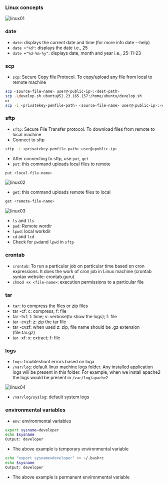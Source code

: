 ### Linux concepts

![linux01](https://github.com/Nikhita-A/Learning-Journey/assets/148535211/7f396bb3-686c-443a-b7de-c7d3a03c9a83)


### date
* `date`: displays the current date and time (for more info date --help)
* `date +"%d"`: displays the date i.e., 25
* `date +"%d-%m-%y"`: displays date, month and year i.e., 25-11-23

### scp
* `scp`: Secure Copy file Protocol. To copy/upload any file from local to remote machine
```bash
scp <source-file-name> user@<public-ip>:<dest-path>
scp .\develop.sh ubuntu@52.23.165.157:/home/ubuntu/develop.sh
or
scp -i <privatekey-pemfile-path> <source-file-name> user@<public-ip>:<dest-path>
```

### sftp
* `sftp`: Secure File Transfer protocol. To download files from remote to local machine
* Connect to sftp
```bash
sftp -i <privatekey-pemfile-path> user@<public-ip>
```
* After connecting to sftp, use `put`, `get`
*  `put`: this command uploads local files to remote
```bash
put <local-file-name>
```
![linux02](https://github.com/Nikhita-A/Learning-Journey/assets/148535211/62654101-b444-492a-be49-7a2e820ade5d)

* `get`:  this command uploads remote files to local
```bash
get <remote-file-name>
```
![linux03](https://github.com/Nikhita-A/Learning-Journey/assets/148535211/0565ecf2-7b22-4c24-96d2-9ca2dd32a744)


* `ls` and `lls`
* `pwd`: Remote wordir
* `lpwd`: local workdir
* `cd` and `lcd`
* Check for `pwd`and `lpwd` in `sftp`

### crontab
* `crontab`: To run a particular job on particular time based on cron expressions. It does the work of cron job in Linux machine (crontab syntax website: crontab.guru)
* `chmod +x <file-name>`: execution permissions to a particular file

### tar
* `tar`: to compress the files or zip files
* tar -cf: c: compress; f: file
* tar -tvf: t: time; v: verbose(to show the logs); f: file
* tar -cvzf: z: zip the tar file
* tar -cvzf: when used z: zip, file name should be .gz extension (file.tar.gz)
* tar -xf: x: extract; f: file

### logs
* `logs`: troubleshoot errors based on loga
* `/var/log`:  default linux machine logs folder. Any installed application logs will be present in this folder. For example, when we install apache2 the logs would be present in `/var/log/apache2 `
  
![linux04](https://github.com/Nikhita-A/Learning-Journey/assets/148535211/3ff312ce-a5c4-42d8-aeee-8f2716f6a650)

* `/var/log/syslog`: default system logs

### environmental variables
* `env`:  environmental variables
```bash
export sysname=developer
echo $sysname
Output: developer
```
* The above example is temporary environmental variable
```bash
echo "export sysname=developer" >> ~/.bashrc
echo $sysname
Output: developer
```
*  The above example is permanent environmental variable
